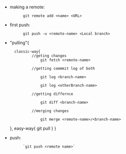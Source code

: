 - making a remote:

            git remote add <name> <URL>

- first push:

            git push -u <remote-name> <Local branch>

- "pulling"{

        classic-way{
                //geting changes 
                    git fetch <remote-name>
        
                //getting commmit log of both
            
                    git log <branch-name>

                    git log <otherBranch-name>

                //getting differnce
                
                    git diff <branch-name>
            
                //merging changes
            
                    git merge <remote-name>/<branch-name> 
	},
        easy-way{
                git pull <remote-name>
	}
}

- push:

            `git push <remote name>`

